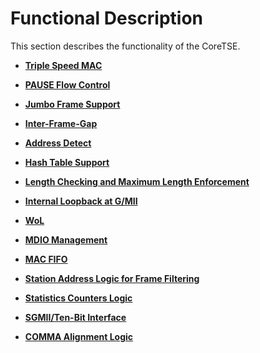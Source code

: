 # Functional Description

This section describes the functionality of the CoreTSE.

-   **[Triple Speed MAC](GUID-E2D78F19-D991-4BCC-A95B-4771D9B2B35E.md)**  

-   **[PAUSE Flow Control](GUID-5DE9840F-10BA-4A65-B1E7-6B7C56A89142.md)**  

-   **[Jumbo Frame Support](GUID-AA9204EF-8EA8-4E49-A2BE-67A1603DB921.md)**  

-   **[Inter-Frame-Gap](GUID-CB8F23E3-2634-4F31-A9F6-227AB443BE18.md)**  

-   **[Address Detect](GUID-C5CF5D8D-DB74-4F8F-951C-46FB50E3489E.md)**  

-   **[Hash Table Support](GUID-9EF1AC26-3110-4998-922E-AB458AB20D02.md)**  

-   **[Length Checking and Maximum Length Enforcement](GUID-A2A89B41-2BE3-448A-924A-CC4B57E11CD2.md)**  

-   **[Internal Loopback at G/MII](GUID-7BFA2ECA-6A4E-4BBB-89F3-686918860735.md)**  

-   **[WoL](GUID-16274426-1F9B-40E2-B8AF-A8EFEEAFE21F.md)**  

-   **[MDIO Management](GUID-29004AAA-1F53-4A2F-985A-59D13920BC3D.md)**  

-   **[MAC FIFO](GUID-E65D3DAB-28FD-47A0-A3B5-D7522CC9A32E.md)**  

-   **[Station Address Logic for Frame Filtering](GUID-8259F6B9-DC11-49AA-B8E2-85277504EB0C.md)**  

-   **[Statistics Counters Logic](GUID-6DE3251D-A599-4E7C-A0A1-1EE08E72D44A.md)**  

-   **[SGMII/Ten-Bit Interface](GUID-012197AB-8C22-4683-BC4A-A6EB24363458.md)**  

-   **[COMMA Alignment Logic](GUID-5D29E917-FA77-4742-B825-F0F38E200852.md)**  


